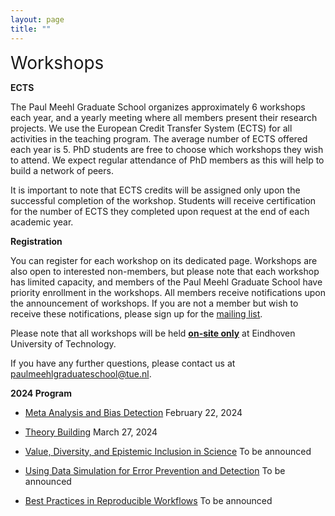 ```yaml
---
layout: page
title: ""
---
```

<span style="font-size:2em;">Workshops</span>

**ECTS**

The Paul Meehl Graduate School organizes approximately 6 workshops each year, and a yearly meeting where all members present their research projects. We use the European Credit Transfer System (ECTS) for all activities in the teaching program. The average number of ECTS offered each year is 5. PhD students are free to choose which workshops they wish to attend. We expect regular attendance of PhD members as this will help to build a network of peers. 

It is important to note that ECTS credits will be assigned only upon the successful completion of the workshop. Students will receive certification for the number of ECTS they completed upon request at the end of each academic year.

**Registration**

You can register for each workshop on its dedicated page.  Workshops are also open to interested non-members, but please note that each workshop has limited capacity, and members of the Paul Meehl Graduate School have priority enrollment in the workshops. All members receive notifications upon the announcement of workshops. If you are not a member but wish to receive these notifications, please sign up for the [mailing list](https://forms.office.com/Pages/ResponsePage.aspx?id=R_J9zM5gD0qddXBM9g78ZP_Kihp-VglPgWom9gajHXdUMEI2VEZYVUkzWkdSRVBPWTZaWlgyRUZXSC4u).

Please note that all workshops will be held <ins>**on-site only**</ins> at Eindhoven University of Technology.

If you have any further questions, please contact us at [paulmeehlgraduateschool@tue.nl](mailto:paulmeehlgraduateschool@tue.nl). 

**2024 Program**

- [Meta Analysis and Bias Detection](metaanalysis.md) February 22, 2024
  
- [Theory Building](theory.md) March 27, 2024

- [Value, Diversity, and Epistemic Inclusion in Science](epistemic.md) To be announced
  
- [Using Data Simulation for Error Prevention and Detection](simulation.md) To be announced

- [Best Practices in Reproducible Workflows](workflow.md) To be announced
  


